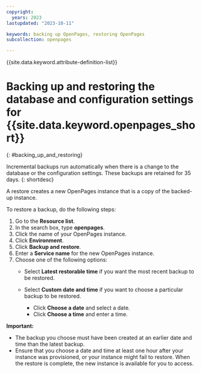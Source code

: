 ```yaml
---
copyright:
  years: 2023
lastupdated: "2023-10-11"

keywords: backing up OpenPages, restoring OpenPages
subcollection: openpages

---
```

{{site.data.keyword.attribute-definition-list}}

# Backing up and restoring the database and configuration settings for {{site.data.keyword.openpages_short}}
{: #backing_up_and_restoring}

Incremental backups run automatically when there is a change to the database or the
configuration settings. These backups are retained for 35 days.
{: shortdesc}

A restore creates a new OpenPages instance that is a copy of the backed-up instance.

To restore a backup, do the following steps:
1. Go to the **Resource list**.
2. In the search box, type **openpages**.
3. Click the name of your OpenPages instance.
4. Click **Environment**.
5. Click **Backup and restore**.
6. Enter a **Service name** for the new OpenPages instance.
7. Choose one of the following options:
   - Select **Latest restorable time** if you want the most recent backup to be restored.
   - Select **Custom date and time** if you want to choose a particular backup to be restored.
   
      - Click **Choose a date** and select a date.
      - Click **Choose a time** and enter a time.

**Important:**

- The backup you choose must have been created at an earlier date and time
than the latest backup.
- Ensure that you choose a date and time at least one hour after your instance
was provisioned, or your instance might fail to restore.
When the restore is complete, the new instance is available for you to access.
